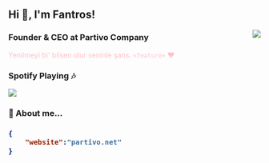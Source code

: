 ## Hi 👋, I'm Fantros!
<img align="right" src="https://spotify-github-profile.vercel.app/api/view?uid=31us4ohbcaotjvvfxk5szygl4tle&cover_image=true&theme=default" />

### Founder & CEO at Partivo Company
<font color="pink">Yenilmeyi bi' bilsen olur seninle şans. </em> `<feature>` :heart: </font>

### Spotify Playing :notes:
<img src="https://github-readme-stats.vercel.app/api?username=fantros&show_icons=true&theme=dark" />

### 📃 About me...  
<h3>

```json
{
    "website":"partivo.net"
}
```

</h3>
